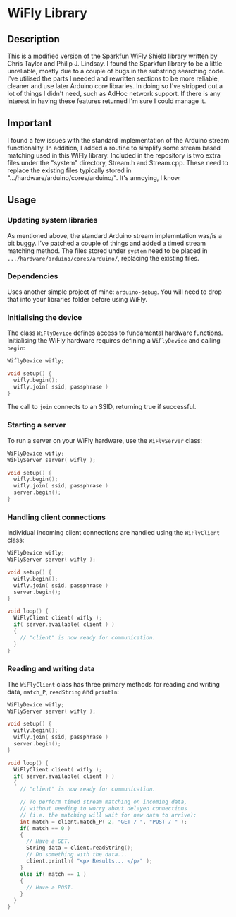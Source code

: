 WiFly Library
============

Description
-----------

This is a modified version of the Sparkfun WiFly Shield library
written by Chris Taylor and Philip J. Lindsay. I found the
Sparkfun library to be a little unreliable, mostly due to
a couple of bugs in the substring searching code. I've utilised
the parts I needed and rewritten sections to be more reliable,
cleaner and use later Arduino core libraries. In doing so I've
stripped out a lot of things I didn't need, such as AdHoc
network support. If there is any interest in having these features
returned I'm sure I could manage it.

Important
---------

I found a few issues with the standard implementation of the
Arduino stream functionality. In addition, I added a routine
to simplify some stream based matching used in this WiFly
library. Included in the repository is two extra files under the
"system" directory, Stream.h
and Stream.cpp. These need to replace the existing files
typically stored in ".../hardware/arduino/cores/arduino/". It's
annoying, I know.

Usage
-----

### Updating system libraries

As mentioned above, the standard Arduino stream implemntation was/is
a bit buggy. I've patched a couple of things and added a timed stream
matching method. The files stored under ``system`` need to be placed
in ``.../hardware/arduino/cores/arduino/``, replacing the existing
files.

### Dependencies

Uses another simple project of mine: ``arduino-debug``. You will need
to drop that into your libraries folder before using WiFly.

### Initialising the device

The class ``WiFlyDevice`` defines access to fundamental hardware functions.
Initialising the WiFly hardware requires defining a ``WiFlyDevice`` and 
calling ``begin``:

```c++
WiflyDevice wifly;

void setup() {
  wifly.begin();
  wifly.join( ssid, passphrase )
}
```

The call to ``join`` connects to an SSID, returning true if successful.

### Starting a server

To run a server on your WiFly hardware, use the ``WiFlyServer`` class:

```c++
WiFlyDevice wifly;
WiFlyServer server( wifly );

void setup() {
  wifly.begin();
  wifly.join( ssid, passphrase )
  server.begin();
}
```

### Handling client connections

Individual incoming client connections are handled using the ``WiFlyClient``
class:

```c++
WiFlyDevice wifly;
WiFlyServer server( wifly );

void setup() {
  wifly.begin();
  wifly.join( ssid, passphrase )
  server.begin();
}

void loop() {
  WiFlyClient client( wifly );
  if( server.available( client ) )
  {
    // "client" is now ready for communication.
  }
}
```

### Reading and writing data

The ``WiFlyClient`` class has three primary methods for reading
and writing data, ``match_P``, ``readString`` and ``println``:

```c++
WiFlyDevice wifly;
WiFlyServer server( wifly );

void setup() {
  wifly.begin();
  wifly.join( ssid, passphrase )
  server.begin();
}

void loop() {
  WiFlyClient client( wifly );
  if( server.available( client ) )
  {
    // "client" is now ready for communication.

    // To perform timed stream matching on incoming data,
    // without needing to worry about delayed connections
    // (i.e. the matching will wait for new data to arrive):
    int match = client.match_P( 2, "GET / ", "POST / " );
    if( match == 0 )
    {
      // Have a GET.
      String data = client.readString();
      // Do something with the data...
      client.println( "<p> Results... </p>" );
    }
    else if( match == 1 )
    {
      // Have a POST.
    }
  }
}
```
